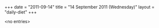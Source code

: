 +++
date = "2011-09-14"
title = "14 September 2011 (Wednesday)"
layout = "daily-diet"
+++


\<no entries\>

